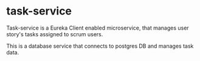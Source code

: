 # task-service
Task-service is a Eureka Client enabled microservice, that manages user story's tasks assigned to scrum users.

This is a database service that connects to postgres DB and manages task data.
